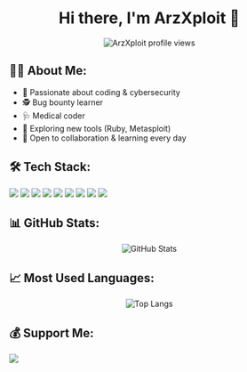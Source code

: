 <h1 align="center">Hi there, I'm ArzXploit 👋</h1>

<p align="center">
  <img src="https://komarev.com/ghpvc/?username=ArzXploit&label=Profile%20Views&color=blue&style=plastic" alt="ArzXploit profile views" />
</p>

## 🧑‍💻 About Me:
- 🔐 Passionate about coding & cybersecurity
- 🕵️ Bug bounty learner
- 🩺 Medical coder
- 🚀 Exploring new tools (Ruby, Metasploit)
- 🤝 Open to collaboration & learning every day

## 🛠️ Tech Stack:
<p align="left">
  <img src="https://img.shields.io/badge/-Python-3776AB?logo=python&logoColor=white&style=flat" />
  <img src="https://img.shields.io/badge/-JavaScript-F7DF1E?logo=javascript&logoColor=black&style=flat" />
  <img src="https://img.shields.io/badge/-Go-00ADD8?logo=go&logoColor=white&style=flat" />
  <img src="https://img.shields.io/badge/-Ruby-CC342D?logo=ruby&logoColor=white&style=flat" />
  <img src="https://img.shields.io/badge/-PHP-777BB4?logo=php&logoColor=white&style=flat" />
  <img src="https://img.shields.io/badge/-MySQL-4479A1?logo=mysql&logoColor=white&style=flat" />
  <img src="https://img.shields.io/badge/-MongoDB-47A248?logo=mongodb&logoColor=white&style=flat" />
  <img src="https://img.shields.io/badge/-Linux-FCC624?logo=linux&logoColor=black&style=flat" />
  <img src="https://img.shields.io/badge/-Metasploit-4E2A8E?logo=metasploit&logoColor=white&style=flat" />
</p>

## 📊 GitHub Stats:
<p align="center">
  <img src="https://github-readme-stats.vercel.app/api?username=AryzXploit&show_icons=true&theme=radical" alt="GitHub Stats" />
</p>

## 📈 Most Used Languages:
<p align="center">
  <img src="https://github-readme-stats.vercel.app/api/top-langs/?username=AryzXploit&layout=compact&theme=radical" alt="Top Langs" />
</p>

## 💰 Support Me:
<a href="https://www.buymeacoffee.com/AryzXploit" target="_blank">
  <img src="https://img.shields.io/badge/Buy%20Me%20A%20Coffee-F7DF1E?logo=buymeacoffee&logoColor=black&style=flat" />
</a>
